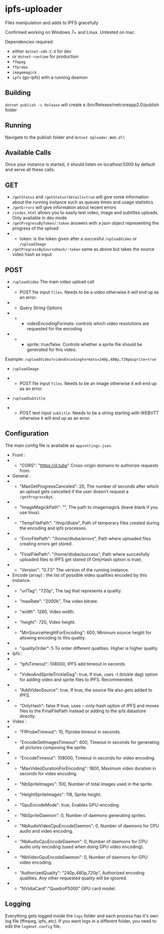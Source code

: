 # ipfs-uploader
Files manipulation and adds to IPFS gracefully

Confirmed working on Windows 7+ and Linux. Untested on mac.

Dependencies required:
* either `dotnet-sdk-2.0` for dev
* or `dotnet-runtime` for production
* `ffmpeg`
* `ffprobe`
* `imagemagick`
* `ipfs` (go-ipfs) with a running deamon

## Building
`dotnet publish -c Release` will create a /bin/Release/netcoreapp2.0/publish folder
## Running
Navigate to the publish folder and `dotnet Uploader.Web.dll`

## Available Calls
Once your instance is started, it should listen on localhost:5000 by default and serve all these calls.
## GET
* `/getStatus` and `/getStatus?details=true` will give some information about the running instance such as queues times and usage statistics
* `/getErrors` will give information about recent errors
* `/index.html` allows you to easily test video, image and subtitles uploads. Only available in dev mode
* `/getProgressByToken/:token` answers with a json object representing the progress of the upload
* * token: is the token given after a succesful `/uploadVideo` or `/uploadImage`
* `/getProgressBySourceHash/:token` same as above but takes the source video hash as input

## POST
* `/uploadVideo` The main video upload call
* * POST file input `files`. Needs to be a video otherwise it will end up as an error.
* * Query String Options
* * * videoEncodingFormats: controls which video resolutions are requested for the encoding
* * * sprite: true/false. Controls whether a sprite file should be generated for this video.

Example: `/uploadVideo?videoEncodingFormats=240p,480p,720p&sprite=true`

* `/uploadImage` 
* * POST file input `files`. Needs to be an image otherwise it will end up as an error.

* `/uploadSubtitle` 
* * POST text input `subtitle`. Needs to be a string starting with WEBVTT otherwise it will end up as an error.

## Configuration
The main config file is available as `appsettings.json`.

* Front :
* * "CORS": "https://d.tube"					Cross-origin domains to authorize requests from.
* General :
* * "MaxGetProgressCanceled": 20,				The number of seconds after which an upload gets cancelled if the user doesn't request a `/getProgressByX`.
* * "ImageMagickPath": "",						The path to imagemagick (leave blank if you use linux).
* * "TempFilePath": "/tmp/dtube",		Path of temporary files created during the encoding and ipfs processes.
* * "ErrorFilePath": "/home/dtube/errors",	Path where uploaded files creating errors get stored .
* * "FinalFilePath": "/home/dtube/success",	Path where succesfully uploaded files to IPFS get stored (if OnlyHash option is true).
* * "Version": "0.7.5"							The version of the running instance.
* Encode (array) : the list of possible video qualities encoded by this instance.
* * "urlTag": "720p",							The tag that represents a quality.
* * "maxRate": "2000k",						The video bitrate.
* * "width": 1280,							Video width.
* * "height": 720,							Video height.
* * "MinSourceHeightForEncoding": 600,		Minimum source height for allowing encoding to this quality.
* * "qualityOrder": 5							To order different qualities. Higher is higher quality.
* Ipfs :
* * "IpfsTimeout": 108000,						IPFS add timeout in seconds
* * "VideoAndSpriteTrickleDag": true,			If true, uses -t (trickle dag) option for adding video and sprite files to IPFS. Recommended.
* * "AddVideoSource": true,						If true, the source file also gets added to IPFS.
* * "OnlyHash": false							If true, uses --only-hash option of IPFS and moves files to the FinalFilePath instead or adding to the ipfs datastore directly.
* Video :
* * "FfProbeTimeout": 10,						ffprobe timeout in seconds.
* * "EncodeGetImagesTimeout": 600,				Timeout in seconds for generating all pictures composing the sprite.
* * "EncodeTimeout": 108000,					Timeout in seconds for video encoding.
* * "MaxVideoDurationForEncoding": 1800,		Maximum video duration in seconds for video encoding.
* * "NbSpriteImages": 100,						Number of total images used in the sprite.
* * "HeightSpriteImages": 118,					Sprite height.
* * "GpuEncodeMode": true,						Enables GPU-encoding.
* * "NbSpriteDaemon": 0,						Number of daemons generating sprites.
* * "NbAudioVideoCpuEncodeDaemon": 0,			Number of daemons for CPU audio and video encoding.
* * "NbAudioCpuEncodeDaemon": 0,				Number of daemons for CPU audio only encoding (used when doing GPU video encoding).
* * "NbVideoGpuEncodeDaemon": 0,				Number of daemons for GPU video encoding.
* * "AuthorizedQuality": "240p,480p,720p",				Authorized encoding qualities. Any other requested quality will be ignored.
* * "NVidiaCard":"QuadroP5000"					GPU card model.

## Logging
Everything gets logged inside the `logs` folder and each process has it's own log file (ffmpeg, ipfs, etc). If you want logs in a different folder, you need to edit the `log4net.config` file.
